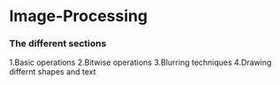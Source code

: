 # Image-Processing

### The different sections

1.Basic operations
2.Bitwise operations
3.Blurring techniques
4.Drawing differnt shapes and text
